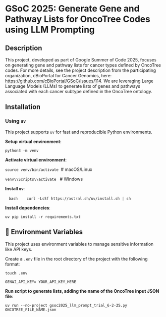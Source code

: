 
# GSoC 2025: Generate Gene and Pathway Lists for OncoTree Codes using LLM Prompting

## Description

This project, developed as part of Google Summer of Code 2025, focuses on generating gene and pathway lists for cancer types defined by OncoTree codes. For more details, see the project description from the participating organization, cBioPortal for Cancer Genomics, here: https://github.com/cBioPortal/GSoC/issues/114. We are leveraging Large Language Models (LLMs) to generate lists of genes and pathways associated with each cancer subtype defined in the OncoTree ontology.

## Installation

### Using `uv`

This project supports `uv` for fast and reproducible Python environments.

**Setup virtual environment**:

```python3 -m venv```

**Activate virtual environment**:

```source venv/bin/activate```  # macOS/Linux

```venv\\Scripts\\activate```   # Windows

**Install `uv`**:

   ```bash
   curl -LsSf https://astral.sh/uv/install.sh | sh
   ```

**Install dependencies**:

```uv pip install -r requirements.txt```


## 🔐 Environment Variables

This project uses environment variables to manage sensitive information like API keys.

Create a `.env` file in the root directory of the project with the following format:

```touch .env```

```GENAI_API_KEY= YOUR_API_KEY_HERE```

**Run script to generate lists, adding the name of the OncoTree input JSON file**:

```uv run --no-project gsoc2025_llm_prompt_trial_6-2-25.py ONCOTREE_FILE_NAME.json```
